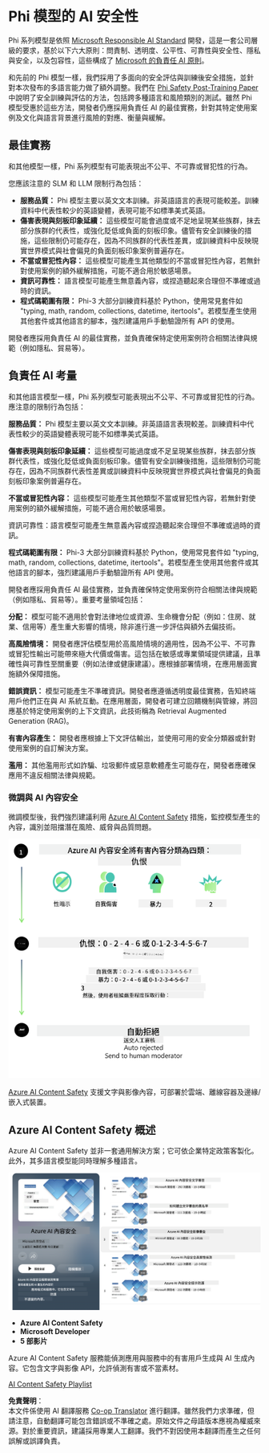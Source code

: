 <!--
CO_OP_TRANSLATOR_METADATA:
{
  "original_hash": "c8273672cc57df2be675407a1383aaf0",
  "translation_date": "2025-05-08T06:13:38+00:00",
  "source_file": "md/01.Introduction/01/01.AISafety.md",
  "language_code": "tw"
}
-->
# Phi 模型的 AI 安全性
Phi 系列模型是依照 [Microsoft Responsible AI Standard](https://query.prod.cms.rt.microsoft.com/cms/api/am/binary/RE5cmFl) 開發，這是一套公司層級的要求，基於以下六大原則：問責制、透明度、公平性、可靠性與安全性、隱私與安全，以及包容性，這些構成了 [Microsoft 的負責任 AI 原則](https://www.microsoft.com/ai/responsible-ai)。

和先前的 Phi 模型一樣，我們採用了多面向的安全評估與訓練後安全措施，並針對本次發布的多語言能力做了額外調整。我們在 [Phi Safety Post-Training Paper](https://arxiv.org/abs/2407.13833) 中說明了安全訓練與評估的方法，包括跨多種語言和風險類別的測試。雖然 Phi 模型受惠於這些方法，開發者仍應採用負責任 AI 的最佳實務，針對其特定使用案例及文化與語言背景進行風險的對應、衡量與緩解。

## 最佳實務

和其他模型一樣，Phi 系列模型有可能表現出不公平、不可靠或冒犯性的行為。

您應該注意的 SLM 和 LLM 限制行為包括：

- **服務品質：** Phi 模型主要以英文文本訓練。非英語語言的表現可能較差。訓練資料中代表性較少的英語變體，表現可能不如標準美式英語。
- **傷害表現與刻板印象延續：** 這些模型可能會過度或不足地呈現某些族群，抹去部分族群的代表性，或強化貶低或負面的刻板印象。儘管有安全訓練後的措施，這些限制仍可能存在，因為不同族群的代表性差異，或訓練資料中反映現實世界模式與社會偏見的負面刻板印象案例普遍存在。
- **不當或冒犯性內容：** 這些模型可能產生其他類型的不當或冒犯性內容，若無針對使用案例的額外緩解措施，可能不適合用於敏感場景。
- **資訊可靠性：** 語言模型可能產生無意義內容，或捏造聽起來合理但不準確或過時的資訊。
- **程式碼範圍有限：** Phi-3 大部分訓練資料基於 Python，使用常見套件如 "typing, math, random, collections, datetime, itertools"。若模型產生使用其他套件或其他語言的腳本，強烈建議用戶手動驗證所有 API 的使用。

開發者應採用負責任 AI 的最佳實務，並負責確保特定使用案例符合相關法律與規範（例如隱私、貿易等）。

## 負責任 AI 考量

和其他語言模型一樣，Phi 系列模型可能表現出不公平、不可靠或冒犯性的行為。應注意的限制行為包括：

**服務品質：** Phi 模型主要以英文文本訓練。非英語語言表現較差。訓練資料中代表性較少的英語變體表現可能不如標準美式英語。

**傷害表現與刻板印象延續：** 這些模型可能過度或不足呈現某些族群，抹去部分族群代表性，或強化貶低或負面刻板印象。儘管有安全訓練後措施，這些限制仍可能存在，因為不同族群代表性差異或訓練資料中反映現實世界模式與社會偏見的負面刻板印象案例普遍存在。

**不當或冒犯性內容：** 這些模型可能產生其他類型不當或冒犯性內容，若無針對使用案例的額外緩解措施，可能不適合用於敏感場景。

資訊可靠性：語言模型可能產生無意義內容或捏造聽起來合理但不準確或過時的資訊。

**程式碼範圍有限：** Phi-3 大部分訓練資料基於 Python，使用常見套件如 "typing, math, random, collections, datetime, itertools"。若模型產生使用其他套件或其他語言的腳本，強烈建議用戶手動驗證所有 API 使用。

開發者應採用負責任 AI 最佳實務，並負責確保特定使用案例符合相關法律與規範（例如隱私、貿易等）。重要考量領域包括：

**分配：** 模型可能不適用於會對法律地位或資源、生命機會分配（例如：住房、就業、信用等）產生重大影響的情境，除非進行進一步評估與額外去偏技術。

**高風險情境：** 開發者應評估模型用於高風險情境的適用性，因為不公平、不可靠或冒犯性輸出可能帶來極大代價或傷害。這包括在敏感或專業領域提供建議，且準確性與可靠性至關重要（例如法律或健康建議）。應根據部署情境，在應用層面實施額外保障措施。

**錯誤資訊：** 模型可能產生不準確資訊。開發者應遵循透明度最佳實務，告知終端用戶他們正在與 AI 系統互動。在應用層面，開發者可建立回饋機制與管線，將回應基於特定使用案例的上下文資訊，此技術稱為 Retrieval Augmented Generation (RAG)。

**有害內容產生：** 開發者應根據上下文評估輸出，並使用可用的安全分類器或針對使用案例的自訂解決方案。

**濫用：** 其他濫用形式如詐騙、垃圾郵件或惡意軟體產生可能存在，開發者應確保應用不違反相關法律與規範。

### 微調與 AI 內容安全

微調模型後，我們強烈建議利用 [Azure AI Content Safety](https://learn.microsoft.com/azure/ai-services/content-safety/overview) 措施，監控模型產生的內容，識別並阻擋潛在風險、威脅與品質問題。

![Phi3AISafety](../../../../../translated_images/01.phi3aisafety.c0d7fc42f5a5c40507c5e8be556615b8377a63b8764865d057d4faac3757a478.tw.png)

[Azure AI Content Safety](https://learn.microsoft.com/azure/ai-services/content-safety/overview) 支援文字與影像內容，可部署於雲端、離線容器及邊緣/嵌入式裝置。

## Azure AI Content Safety 概述

Azure AI Content Safety 並非一套通用解決方案；它可依企業特定政策客製化。此外，其多語言模型能同時理解多種語言。

![AIContentSafety](../../../../../translated_images/01.AIcontentsafety.a288819b8ce8da1a56cf708aff010a541799d002ae7ae84bb819b19ab8950591.tw.png)

- **Azure AI Content Safety**
- **Microsoft Developer**
- **5 部影片**

Azure AI Content Safety 服務能偵測應用與服務中的有害用戶生成與 AI 生成內容。它包含文字與影像 API，允許偵測有害或不當素材。

[AI Content Safety Playlist](https://www.youtube.com/playlist?list=PLlrxD0HtieHjaQ9bJjyp1T7FeCbmVcPkQ)

**免責聲明**：  
本文件係使用 AI 翻譯服務 [Co-op Translator](https://github.com/Azure/co-op-translator) 進行翻譯。雖然我們力求準確，但請注意，自動翻譯可能包含錯誤或不準確之處。原始文件之母語版本應視為權威來源。對於重要資訊，建議採用專業人工翻譯。我們不對因使用本翻譯而產生之任何誤解或誤譯負責。